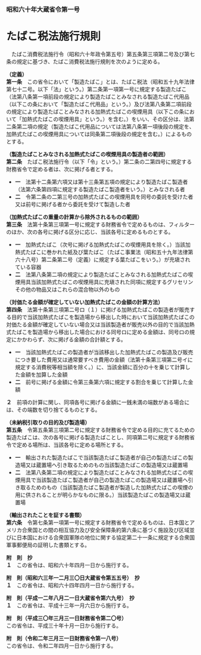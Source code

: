 ### 昭和六十年大蔵省令第一号  
# たばこ税法施行規則  
　たばこ消費税法施行令（昭和六十年政令第五号）第五条第三項第二号及び第七条の規定に基づき、たばこ消費税法施行規則を次のように定める。  
  
**（定義）**  
**第一条**　この省令において「製造たばこ」とは、たばこ税法（昭和五十九年法律第七十二号。以下「法」という。）第二条第一項第一号に規定する製造たばこ（法第八条第一項前段の規定により製造たばことみなされる製造たばこ代用品（以下この条において「製造たばこ代用品」という。）及び法第八条第二項前段の規定により製造たばことみなされる加熱式たばこの喫煙用具（以下この条において「加熱式たばこの喫煙用具」という。）を含む。）をいい、その区分は、法第二条第二項の規定（製造たばこ代用品については法第八条第一項後段の規定を、加熱式たばこの喫煙用具については同条第二項後段の規定を含む。）によるものとする。  
  
**（製造たばことみなされる加熱式たばこの喫煙用具の製造者の範囲）**  
**第二条**　たばこ税法施行令（以下「令」という。）第二条の二第四号に規定する財務省令で定める者は、次に掲げる者とする。  
* **一**　法第十二条第六項又は第十三条第五項の規定により製造たばこ製造者（法第六条第四項に規定する製造たばこ製造者をいう。）とみなされる者  
* **二**　令第二条の二第三号の加熱式たばこの喫煙用具を同号の委託を受けた者又は前号に掲げる者から委託を受けて製造した者  
  
**（加熱式たばこの重量の計算から除外されるものの範囲）**  
**第三条**　法第十条第三項第一号に規定する財務省令で定めるものは、フィルターのほか、次の各号に掲げる区分に応じ、当該各号に定めるものとする。  
* **一**　加熱式たばこ（次号に掲げる加熱式たばこの喫煙用具を除く。）当該加熱式たばこに巻かれた紙及び葉たばこ（たばこ事業法（昭和五十九年法律第六十八号）第二条第二号（定義）に規定する葉たばこをいう。）が充塡されている容器  
* **二**　法第八条第二項の規定により製造たばことみなされる加熱式たばこの喫煙用具当該加熱式たばこの喫煙用具に充塡された同項に規定するグリセリンその他の物品又はこれらの混合物以外のもの  
  
**（対価たる金額が確定していない加熱式たばこの金額の計算方法）**  
**第四条**　法第十条第三項第二号ロ（１）に掲げる加熱式たばこの製造者が販売する目的で当該加熱式たばこを製造場から移出した時において当該加熱式たばこの対価たる金額が確定していない場合又は当該製造者が販売以外の目的で当該加熱式たばこを製造場から移出した場合における同号ロに定める金額は、同号ロの規定にかかわらず、次に掲げる金額の合計額とする。  
* **一**　当該加熱式たばこの製造者が当該移出した加熱式たばこの製造及び販売につき要した費用又は通常要すべき費用の金額（法第十条第三項第二号イに規定する消費税等相当額を除く。）に、当該金額に百分の十を乗じて計算した金額を加算した金額  
* **二**　前号に掲げる金額に令第三条第六項に規定する割合を乗じて計算した金額  
  
**２**　前項の計算に関し、同項各号に掲げる金額に一銭未満の端数がある場合には、その端数を切り捨てるものとする。  
  
**（未納税引取りの目的及び製造場）**  
**第五条**　令第五条第三項第二号に規定する財務省令で定める目的に充てるための製造たばこは、次の各号に掲げる製造たばことし、同項第二号に規定する財務省令で定める場所は、当該各号に定める場所とする。  
* **一**　輸出された製造たばこで当該製造たばこ製造者が自己の製造たばこの製造場又は蔵置場へ引き取るためのもの当該製造たばこの製造場又は蔵置場  
* **二**　法第八条第二項の規定により製造たばことみなされる加熱式たばこの喫煙用具で当該製造たばこ製造者が自己の製造たばこの製造場又は蔵置場へ引き取るためのもの（当該製造たばこ製造者が製造した加熱式たばこの喫煙の用に供されることが明らかなものに限る。）当該製造たばこの製造場又は蔵置場  
  
**（輸出されたことを証する書類）**  
**第六条**　令第七条第一項第一号に規定する財務省令で定めるものは、日本国とアメリカ合衆国との間の相互協力及び安全保障条約第六条に基づく施設及び区域並びに日本国における合衆国軍隊の地位に関する協定第二十一条に規定する合衆国軍事郵便局の証明した書類とする。  
  
**附　則　抄**  
**１**　この省令は、昭和六十年四月一日から施行する。  
  
**附　則（昭和六三年一二月三〇日大蔵省令第五五号）　抄**  
**１**　この省令は、昭和六十四年四月一日から施行する。  
  
**附　則（平成一二年八月二一日大蔵省令第六九号）　抄**  
**１**　この省令は、平成十三年一月六日から施行する。  
  
**附　則（平成三〇年三月三一日財務省令第二〇号）**  
この省令は、平成三十年十月一日から施行する。  
  
**附　則（令和二年三月三一日財務省令第一八号）**  
この省令は、令和二年四月一日から施行する。  
  
